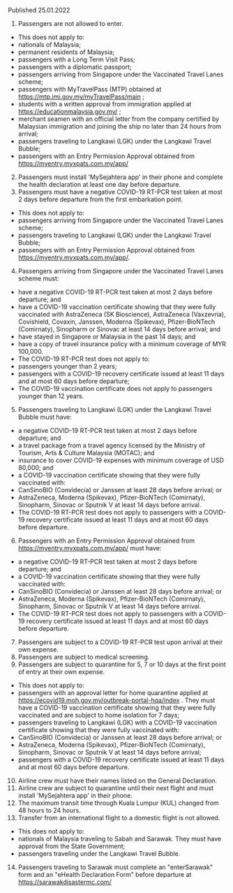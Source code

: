 Published 25.01.2022
1. Passengers are not allowed to enter.
- This does not apply to:
- nationals of Malaysia;
- permanent residents of Malaysia;
- passengers with a Long Term Visit Pass;
- passengers with a diplomatic passport;
- passengers arriving from Singapore under the Vaccinated Travel Lanes scheme;
- passengers with MyTravelPass (MTP) obtained at <a href="https://mtp.imi.gov.my/myTravelPass/main">https://mtp.imi.gov.my/myTravelPass/main</a> ;
- students with a written approval from immigration applied at <a href="https://educationmalaysia.gov.my/">https://educationmalaysia.gov.my/</a> ;
- merchant seamen with an official letter from the company certified by Malaysian immigration and joining the ship no later than 24 hours from arrival;
- passengers traveling to Langkawi (LGK) under the Langkawi Travel Bubble;
- passengers with an Entry Permission Approval obtained from <a href="https://myentry.myxpats.com.my/app/">https://myentry.myxpats.com.my/app/</a>
2. Passengers must install 'MySejahtera app' in their phone and complete the health declaration at least one day before departure.
3. Passengers must have a negative COVID-19 RT-PCR test taken at most 2 days before departure from the first embarkation point.
- This does not apply to:
- passengers arriving from Singapore under the Vaccinated Travel Lanes scheme;
- passengers traveling to Langkawi (LGK) under the Langkawi Travel Bubble;
- passengers with an Entry Permission Approval obtained from <a href="https://myentry.myxpats.com.my/app/">https://myentry.myxpats.com.my/app/</a>.
4. Passengers arriving from Singapore under the Vaccinated Travel Lanes scheme must:
- have a negative COVID-19 RT-PCR test taken at most 2 days before departure; and
- have a COVID-19 vaccination certificate showing that they were fully vaccinated with AstraZeneca (SK Bioscience), AstraZeneca (Vaxzevria), Covishield, Covaxin, Janssen, Moderna (Spikevax), Pfizer-BioNTech (Comirnaty), Sinopharm or Sinovac at least 14 days before arrival; and
- have stayed in Singapore or Malaysia in the past 14 days; and
- have a copy of travel insurance policy with a minimum coverage of MYR 100,000.
- The COVID-19 RT-PCR test does not apply to:
- passengers younger than 2 years;
- passengers with a COVID-19 recovery certificate issued at least 11 days and at most 60 days before departure;
- The COVID-19 vaccination certificate does not apply to passengers younger than 12 years.
5. Passengers traveling to Langkawi (LGK) under the Langkawi Travel Bubble must have:
- a negative COVID-19 RT-PCR test taken at most 2 days before departure; and
- a travel package from a travel agency licensed by the Ministry of Tourism, Arts & Culture Malaysia (MOTAC); and
- insurance to cover COVID-19 expenses with minimum coverage of USD 80,000; and
- a COVID-19 vaccination certificate showing that they were fully vaccinated with:
- CanSinoBIO (Convidecia) or Janssen at least 28 days before arrival; or
- AstraZeneca, Moderna (Spikevax), Pfizer-BioNTech (Comirnaty), Sinopharm, Sinovac or Sputnik V at least 14 days before arrival.
- The COVID-19 RT-PCR test does not apply to passengers with a COVID-19 recovery certificate issued at least 11 days and at most 60 days before departure.
6. Passengers with an Entry Permission Approval obtained from <a href="https://myentry.myxpats.com.my/app/">https://myentry.myxpats.com.my/app/</a> must have:
- a negative COVID-19 RT-PCR test taken at most 2 days before departure; and
- a COVID-19 vaccination certificate showing that they were fully vaccinated with:
- CanSinoBIO (Convidecia) or Janssen at least 28 days before arrival; or
- AstraZeneca, Moderna (Spikevax), Pfizer-BioNTech (Comirnaty), Sinopharm, Sinovac or Sputnik V at least 14 days before arrival.
- The COVID-19 RT-PCR test does not apply to passengers with a COVID-19 recovery certificate issued at least 11 days and at most 60 days before departure.
7. Passengers are subject to a COVID-19 RT-PCR test upon arrival at their own expense.
8. Passengers are subject to medical screening.
9. Passengers are subject to quarantine for 5, 7 or 10 days at the first point of entry at their own expense.
- This does not apply to:
- passengers with an approval letter for home quarantine applied at <a href="https://ecovid19.moh.gov.my/outbreak-portal-hqa/index">https://ecovid19.moh.gov.my/outbreak-portal-hqa/index</a> . They must have a COVID-19 vaccination certificate showing that they were fully vaccinated and are subject to home isolation for 7 days;
- passengers traveling to Langkawi (LGK) with a COVID-19 vaccination certificate showing that they were fully vaccinated with:
- CanSinoBIO (Convidecia) or Janssen at least 28 days before arrival; or
- AstraZeneca, Moderna (Spikevax), Pfizer-BioNTech (Comirnaty), Sinopharm, Sinovac or Sputnik V at least 14 days before arrival;
- passengers with a COVID-19 recovery certificate issued at least 11 days and at most 60 days before departure.
10. Airline crew must have their names listed on the General Declaration.
11. Airline crew are subject to quarantine until their next flight and must install 'MySejahtera app' in their phone.
12. The maximum transit time through Kuala Lumpur (KUL) changed from 48 hours to 24 hours.
13. Transfer from an international flight to a domestic flight is not allowed.
- This does not apply to:
- nationals of Malaysia traveling to Sabah and Sarawak. They must have approval from the State Government;
- passengers traveling under the Langkawi Travel Bubble.
14. Passengers traveling to Sarawak must complete an "enterSarawak" form and an "eHealth Declaration Form" before departure at <a href="https://sarawakdisastermc.com/">https://sarawakdisastermc.com/</a>